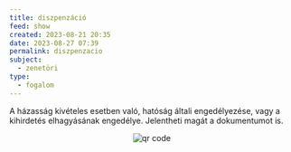 ```yaml
---
title: diszpenzáció
feed: show
created: 2023-08-21 20:35
date: 2023-08-27 07:39
permalink: diszpenzacio
subject:
  - zenetöri
type:
  - fogalom
---
```


A házasság kivételes esetben való, hatóság általi engedélyezése, vagy a kihirdetés elhagyásának engedélye.
Jelentheti magát a dokumentumot is.



<p style="text-align: center;"><img src="https://chart.googleapis.com/chart?cht=qr&chl=https://notes.andrasdenes.com/diszpenzacio&chs=180x180&choe=UTF-8&chld=L|2" alt="qr code"></p>

